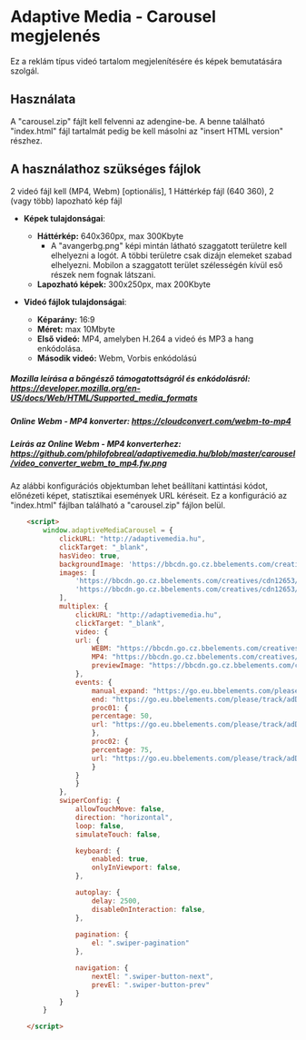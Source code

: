 # Adaptive Media - Carousel megjelenés

Ez a reklám típus videó tartalom megjelenítésére és képek bemutatására szolgál.

## Használata

A "carousel.zip" fájlt kell felvenni az adengine-be. A benne található "index.html" 
fájl tartalmát pedig be kell másolni az "insert HTML version" részhez.

## A használathoz szükséges fájlok

2 videó fájl kell (MP4, Webm) [optionális], 
1 Háttérkép fájl (640 360),
2 (vagy több) lapozható kép fájl

* **Képek tulajdonságai**:
    * **Háttérkép:** 640x360px, max 300Kbyte
        * A "avangerbg.png" képi mintán látható szaggatott területre kell elhelyezni a logót. A többi területre csak dizájn elemeket szabad elhelyezni. Mobilon a szaggatott terület szélességén kívül eső részek nem fognak látszani.
    * **Lapozható képek:** 300x250px, max 200Kbyte

* **Videó fájlok tulajdonságai**:
    * **Képarány:** 16:9
    * **Méret:** max 10Mbyte
    * **Első videó:** MP4, amelyben H.264 a videó és MP3 a hang enkódolása. 
    * **Második videó:** Webm, Vorbis enkódolású

##### Mozilla leírása a böngésző támogatottságról és enkódolásról: https://developer.mozilla.org/en-US/docs/Web/HTML/Supported_media_formats
##### Online Webm - MP4 konverter: https://cloudconvert.com/webm-to-mp4
##### Leírás az Online Webm - MP4 konverterhez: https://github.com/philofobreal/adaptivemedia.hu/blob/master/carousel/video_converter_webm_to_mp4.fw.png

Az alábbi konfigurációs objektumban lehet beállítani kattintási kódot, előnézeti képet, statisztikai események URL kéréseit. Ez a konfiguráció az "index.html" fájlban található a "carousel.zip" fájlon belül. 

```html
    <script>
        window.adaptiveMediaCarousel = {
            clickURL: "http://adaptivemedia.hu",
            clickTarget: "_blank",
            hasVideo: true,
            backgroundImage: 'https://bbcdn.go.cz.bbelements.com/creatives/cdn12653/b88/359/5/b883595/extra/avangerbg_minta_03.fw.png',
            images: [
                'https://bbcdn.go.cz.bbelements.com/creatives/cdn12653/b88/359/5/b883595/extra/avangers2_05.fw.png',
                'https://bbcdn.go.cz.bbelements.com/creatives/cdn12653/b88/359/5/b883595/extra/avangers_tanos_06.fw.png'
            ],
            multiplex: {
                clickURL: "http://adaptivemedia.hu",
                clickTarget: "_blank",
                video: {
                url: {
                    WEBM: "https://bbcdn.go.cz.bbelements.com/creatives/cdn12653/b88/359/5/b883595/extra/infinitywar.webm",
                    MP4: "https://bbcdn.go.cz.bbelements.com/creatives/cdn12653/b88/359/5/b883595/extra/infinitywar.mp4",
                    previewImage: "https://bbcdn.go.cz.bbelements.com/creatives/cdn12653/b88/359/5/b883595/extra/maxresdefault1.jpg"
                },
                events: {
                    manual_expand: "https://go.eu.bbelements.com/please/track/adDisplay/campaign/196751/plan/769887/banner/824621/bannerType/9/?",
                    end: "https://go.eu.bbelements.com/please/track/adDisplay/campaign/196751/plan/769890/banner/824621/bannerType/9/?",
                    proc01: {
                    percentage: 50,
                    url: "https://go.eu.bbelements.com/please/track/adDisplay/campaign/196751/plan/769882/banner/824621/bannerType/9/?"
                    },
                    proc02: {
                    percentage: 75,
                    url: "https://go.eu.bbelements.com/please/track/adDisplay/campaign/196751/plan/769884/banner/824621/bannerType/9/?"
                    }
                }
                }
            },
            swiperConfig: {
                allowTouchMove: false,        
                direction: "horizontal",
                loop: false,
                simulateTouch: false,

                keyboard: {
                    enabled: true,
                    onlyInViewport: false,
                },

                autoplay: {
                    delay: 2500,
                    disableOnInteraction: false,
                },
                
                pagination: {
                    el: ".swiper-pagination"
                },

                navigation: {
                    nextEl: ".swiper-button-next",
                    prevEl: ".swiper-button-prev"
                }
            }
        }

    </script>
```


